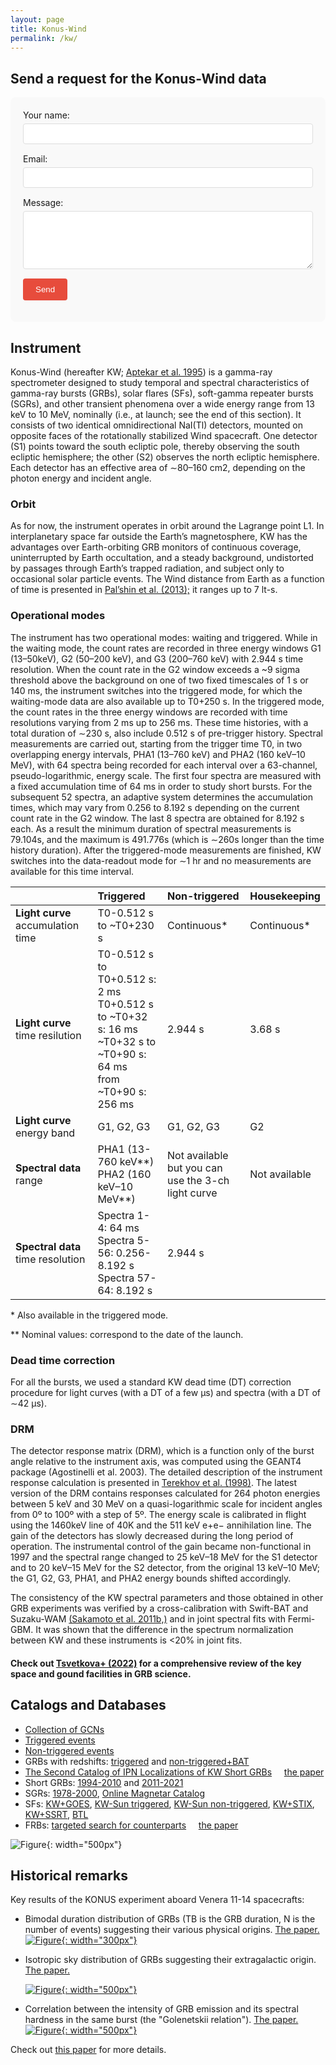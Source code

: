 ```yaml
---
layout: page
title: Konus-Wind
permalink: /kw/
---
```


## Send a request for the Konus-Wind data

<form 
  action="https://formspree.io/f/xwpqozev" 
  method="POST"
  class="contact-form"
>
  <label>
    Your name:
    <input type="text" name="name" required>
  </label>
  
  <label>
    Email:
    <input type="email" name="_replyto" required>
  </label>
  
  <label>
    Message:
    <textarea name="message" rows="5" required></textarea>
  </label>
  
  <input type="hidden" name="_language" value="ru">
  
  <button type="submit">Send</button>
</form>

<style>
  .contact-form {
    max-width: 600px;
    margin: 0 auto;
    padding: 20px;
  background: #f9f9f9;
    border-radius: 8px;
  }
  
  .contact-form label {
    display: block;
    margin-bottom: 15px;
  }
  
  .contact-form input,
  .contact-form textarea {
    width: 100%;
    padding: 8px;
    margin-top: 5px;
    border: 1px solid #ddd;
    border-radius: 4px;
  }
  
  .contact-form button {
    background: #e74c3c;
    color: white;
    padding: 10px 20px;
    border: none;
    border-radius: 4px;
    cursor: pointer;
  }
</style>

## Instrument
Konus-Wind (hereafter KW; [Aptekar et al. 1995](https://ui.adsabs.harvard.edu/abs/1995SSRv...71..265A/abstract)) is a gamma-ray spectrometer designed to study temporal and spectral characteristics of gamma-ray bursts (GRBs), solar flares (SFs), soft-gamma repeater bursts (SGRs), and other transient phenomena over a wide energy range from 13 keV to 10 MeV, nominally (i.e., at launch; see the end of this section). 
It consists of two identical omnidirectional NaI(Tl) detectors, mounted on opposite faces of the rotationally stabilized Wind spacecraft. 
One detector (S1) points toward the south ecliptic pole, thereby observing the south ecliptic hemisphere; the other (S2) observes the north ecliptic hemisphere. 
Each detector has an effective area of ∼80–160 cm2, depending on the photon energy and incident angle.

### Orbit
As for now, the instrument operates in orbit around the Lagrange point L1.
In interplanetary space far outside the Earthʼs magnetosphere, KW has the advantages over Earth-orbiting GRB monitors of continuous coverage, uninterrupted by Earth occultation, and a steady background, undistorted by passages through Earthʼs trapped radiation, and subject only to occasional solar particle events. 
The Wind distance from Earth as a function of time is presented in [Palʼshin et al. (2013);](https://ui.adsabs.harvard.edu/abs/2013ApJS..207...38P/abstract) it ranges up to 7&nbsp;lt-s.

### Operational modes
The instrument has two operational modes: waiting and triggered. 
While in the waiting mode, the count rates are recorded in three energy windows G1 (13–50keV), G2 (50–200 keV), and G3 (200–760 keV) with 2.944 s time resolution. 
When the count rate in the G2 window exceeds a ~9 sigma threshold above the background on one of two fixed timescales of 1 s or 140 ms, the instrument switches into the triggered mode, for which the waiting-mode data are also available up to T0+250 s. 
In the triggered mode, the count rates in the three energy windows are recorded with time resolutions varying from 2 ms up to 256 ms. 
These time histories, with a total duration of ∼230 s, also include 0.512 s of pre-trigger history. 
Spectral measurements are carried out, starting from the trigger time T0, in two overlapping energy intervals, PHA1 (13–760 keV) and PHA2 (160 keV–10 MeV), with 64 spectra being recorded for each interval over a 63-channel, pseudo-logarithmic, energy scale. 
The first four spectra are measured with a fixed accumulation time of 64 ms in order to study short bursts. 
For the subsequent 52 spectra, an adaptive system determines the accumulation times, which may vary from 0.256 to 8.192 s depending on the current count rate in the G2 window. 
The last 8 spectra are obtained for 8.192 s each. 
As a result the minimum duration of spectral measurements is 79.104s, and the maximum is 491.776s (which is ∼260s longer than the time history duration). 
After the triggered-mode measurements are finished, KW switches into the data-readout mode for ∼1 hr and no measurements are available for this time interval.

|                                   |**Triggered**                   |**Non-triggered**| **Housekeeping** |
|:------------------------------------------|:---------------------------------------|:-----------------|:------------|
|**Light curve** accumulation time   |  T0-0.512 s to ~T0+230 s         |Continuous\* |Continuous\*|
|**Light curve** time resilution     |  T0-0.512 s to T0+0.512 s: 2 ms<br>T0+0.512 s to ~T0+32 s: 16 ms<br>~T0+32 s to ~T0+90 s: 64 ms<br>from ~T0+90 s: 256 ms    |  2.944 s     |  3.68 s  |
|**Light curve** energy band        |  G1, G2, G3                      |  G1, G2, G3   |  G2 |
|**Spectral data** range              |  PHA1 (13-760 keV\*\*)<br>PHA2 (160 keV–10 MeV\*\*)  |  Not available<br>but you can use the 3-ch light curve |  Not available |
|**Spectral data** time resolution    |  Spectra 1-4: 64 ms<br>Spectra 5-56: 0.256-8.192 s<br>Spectra 57-64: 8.192 s | 2.944 s| | 

\* Also available in the triggered mode.

\** Nominal values: correspond to the date of the launch.

### Dead time correction
For all the bursts, we used a standard KW dead time (DT) correction procedure for light curves (with a DT of a few μs) and spectra (with a DT of ∼42 μs). 

### DRM
The detector response matrix (DRM), which is a function only of the burst angle relative to the instrument axis, was computed using the GEANT4 package (Agostinelli et al. 2003). 
The detailed description of the instrument response calculation is presented in [Terekhov et al. (1998)](https://ui.adsabs.harvard.edu/abs/1998AIPC..428..894T/abstract). 
The latest version of the DRM contains responses calculated for 264 photon energies between 5 keV and 30 MeV on a quasi-logarithmic scale for incident angles from 0º to 100º with a step of 5º. 
The energy scale is calibrated in flight using the 1460keV line of 40K and the 511 keV e+e− annihilation line. 
The gain of the detectors has slowly decreased during the long period of operation. 
The instrumental control of the gain became non-functional in 1997 and the spectral range changed to 25 keV–18 MeV for the S1 detector and to 20 keV–15 MeV for the S2 detector, from the original 13 keV–10 MeV; the G1, G2, G3, PHA1, and PHA2 energy bounds shifted accordingly.

The consistency of the KW spectral parameters and those obtained in other GRB experiments was verified by a cross-calibration with Swift-BAT and Suzaku-WAM [(Sakamoto et al. 2011b,)](https://ui.adsabs.harvard.edu/abs/2011PASJ...63..215S/abstract) and in joint spectral fits with Fermi-GBM. 
It was shown that the difference in the spectrum normalization between KW and these instruments is <20% in joint fits. 

#### Check out [Tsvetkova+ (2022)](https://ui.adsabs.harvard.edu/abs/2022Univ....8..373T/abstract) for a comprehensive review of the key space and gound facilities in GRB science.

## Catalogs and Databases
- [Collection of GCNs](https://gcn.nasa.gov/circulars?view=index&query=subject%3A%22Konus%22&startDate=&endDate=)
- [Triggered events](http://www.ioffe.ru/LEA/kw/triggers/)
- [Non-triggered events](http://www.ioffe.ru/LEA/kw/wm/)
- GRBs with redshifts: [triggered](http://www.ioffe.ru/LEA/zGRBs/triggered/index.html) and [non-triggered+BAT](http://www.ioffe.ru/LEA/zGRBs/part2/index.html)
- [The Second Catalog of IPN Localizations of KW Short GRBs](http://www.ioffe.ru/LEA/ShortGRBs_IPN/index.html) &nbsp;&nbsp;&nbsp; [the paper](https://ui.adsabs.harvard.edu/abs/2022ApJS..259...34S/abstract)
- Short GRBs: [1994-2010](http://www.ioffe.ru/LEA/shortGRBs/Catalog2/index.html) and [2011-2021](http://www.ioffe.ru/LEA/shortGRBs/Catalog3/index.html)
- SGRs: [1978-2000](http://www.ioffe.ru/LEA/SGR/Catalog/index.html), [Online Magnetar Catalog](https://www.ioffe.ru/LEA/SGR/index.html)
- SFs: [KW+GOES](http://www.ioffe.ru/LEA/Solar/index.html), [KW-Sun triggered](http://www.ioffe.ru/LEA/kwsun/index.html), [KW-Sun non-triggered](http://www.ioffe.ru/LEA/kwsun_waiting/index.html), [KW+STIX](http://www.ioffe.ru/LEA/kw_stix/index.html), [KW+SSRT](http://www.ioffe.ru/LEA/SF_AR/KW-SSRT/index.html), [BTL](http://www.ioffe.ru/LEA/kw/wm/btl/index.html)
- FRBs: [targeted search for counterparts](http://www.ioffe.ru/LEA/FRB/index.html) &nbsp;&nbsp;&nbsp; [the paper](https://ui.adsabs.harvard.edu/abs/2024MNRAS.527.5580R/abstract)

![Figure](assets/images/KW_sc.jpg){: width="500px"}

## Historical remarks
Key results of the KONUS experiment aboard Venera 11-14 spacecrafts: 
- Bimodal duration distribution of GRBs (TB is the GRB duration, N is the number of events) suggesting their various physical origins. [The paper.](https://ui.adsabs.harvard.edu/abs/1981Ap%26SS..80....3M/abstract)
    [![Figure](assets/images/Bimodality.png){: width="300px"}](https://ui.adsabs.harvard.edu/abs/1981Ap%26SS..80....3M/abstract)
  
- Isotropic sky distribution of GRBs suggesting their extragalactic origin. [The paper.](https://ui.adsabs.harvard.edu/abs/1981Ap%26SS..80....3M/abstract)
  
    [![Figure](assets/images/Isotropy.png){: width="500px"}](https://ui.adsabs.harvard.edu/abs/2019PhyU...62..739A/abstract)
  
- Correlation between the intensity of GRB emission and its spectral hardness in the same burst (the "Golenetskii relation"). [The paper.](https://ui.adsabs.harvard.edu/abs/1983Natur.306..451G/abstract)
  [![Figure](assets/images/Golenetskii_corr.png){: width="500px"}](https://ui.adsabs.harvard.edu/abs/1983Natur.306..451G/abstract)
  
Check out [this paper](https://ui.adsabs.harvard.edu/abs/2019PhyU...62..739A/abstract) for more details.
